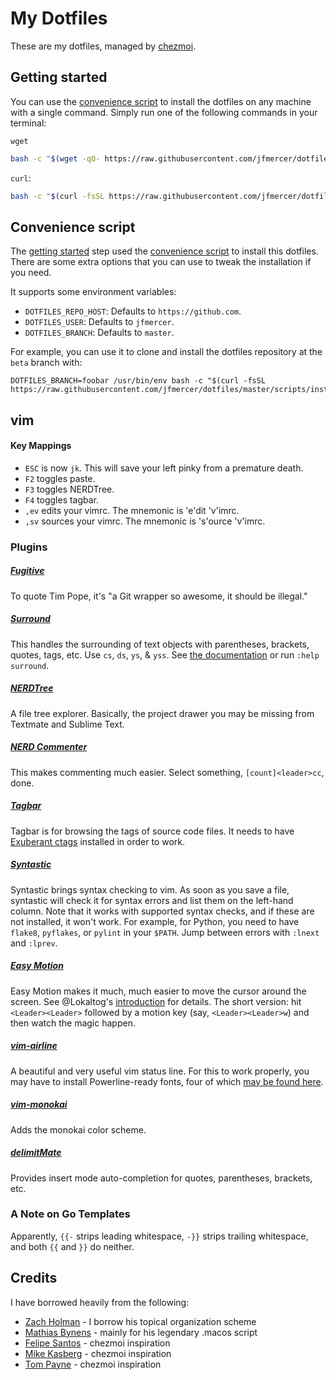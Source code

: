 # My Dotfiles
These are my dotfiles, managed by [chezmoi](https://github.com/twpayne/chezmoi).

## Getting started

You can use the [convenience script](./scripts/install_dotfiles.sh) to install the dotfiles on any machine with a single command. Simply run one of the following commands in your terminal:

`wget`
```bash
bash -c "$(wget -qO- https://raw.githubusercontent.com/jfmercer/dotfiles/master/scripts/install_dotfiles.sh)"
```

`curl`:
```bash
bash -c "$(curl -fsSL https://raw.githubusercontent.com/jfmercer/dotfiles/master/scripts/install_dotfiles.sh)"
```
## Convenience script

The [getting started](#getting-started) step used the [convenience script](./scripts/install_dotfiles.sh) to install this dotfiles. There are some extra options that you can use to tweak the installation if you need.

It supports some environment variables:

- `DOTFILES_REPO_HOST`: Defaults to `https://github.com`.
- `DOTFILES_USER`: Defaults to `jfmercer`.
- `DOTFILES_BRANCH`: Defaults to `master`.

For example, you can use it to clone and install the dotfiles repository at the `beta` branch with:

```console
DOTFILES_BRANCH=foobar /usr/bin/env bash -c "$(curl -fsSL https://raw.githubusercontent.com/jfmercer/dotfiles/master/scripts/install_dotfiles.sh)"
```

## vim
#### Key Mappings

* `ESC` is now `jk`. This will save your left pinky from a premature death.
* `F2` toggles paste.
* `F3` toggles NERDTree.
* `F4` toggles tagbar.
* `,ev` edits your vimrc. The mnemonic is 'e'dit 'v'imrc.
* `,sv` sources your vimrc. The mnemonic is 's'ource 'v'imrc.

### Plugins

##### [Fugitive](https://github.com/tpope/vim-fugitive)
To quote Tim Pope, it's "a Git wrapper so awesome, it should be illegal."
##### [Surround](https://github.com/tpope/vim-surround)
This handles the surrounding of text objects with parentheses, brackets, quotes, tags, etc.
Use `cs`, `ds`, `ys`, & `yss`. See [the documentation](https://github.com/tpope/vim-surround#surroundvim) or run `:help surround`.
##### [NERDTree](https://github.com/scrooloose/nerdtree)
A file tree explorer. Basically, the project drawer you may be missing from Textmate and Sublime Text.
##### [NERD Commenter](https://github.com/scrooloose/nerdcommenter)
This makes commenting much easier. Select something, `[count]<leader>cc`, done.
##### [Tagbar](https://github.com/majutsushi/tagbar)
Tagbar is for browsing the tags of source code files. It needs to have [Exuberant ctags](http://ctags.sourceforge.net/) installed in order to work.
##### [Syntastic](https://github.com/scrooloose/syntastic)
Syntastic brings syntax checking to vim. As soon as you save a file, syntastic will check it for syntax errors and list them on the left-hand column. Note that it works with supported syntax checks, and if these are not installed, it won't work. For example, for Python, you need to have `flake8`, `pyflakes`, or `pylint` in your `$PATH`. Jump between errors with `:lnext` and `:lprev`.
##### [Easy Motion](https://github.com/Lokaltog/vim-easymotion)
Easy Motion makes it much, much easier to move the cursor around the screen. See @Lokaltog's [introduction](https://github.com/Lokaltog/vim-easymotion#introduction) for details. The short version: hit `<Leader><Leader>` followed by a motion key (say, `<Leader><Leader>w`) and then watch the magic happen.
##### [vim-airline](https://github.com/bling/vim-airline)
A beautiful and very useful vim status line. For this to work properly, you may have to install Powerline-ready fonts, four of which [may be found here](https://github.com/jfmercer/mad/tree/master/fonts).
##### [vim-monokai](https://github.com/sickill/vim-monokai)
Adds the monokai color scheme.
##### [delimitMate](https://github.com/Raimondi/delimitMate)
Provides insert mode auto-completion for quotes, parentheses, brackets, etc.

### A Note on Go Templates

Apparently, `{{-` strips leading whitespace, `-}}` strips trailing whitespace, and both `{{` and `}}` do neither.

## Credits

I have borrowed heavily from the following:
* [Zach Holman](https://github.com/holman/dotfiles) - I borrow his topical organization scheme
* [Mathias Bynens](https://github.com/mathiasbynens/dotfiles) - mainly for his legendary .macos script
* [Felipe Santos](https://github.com/felipecrs/dotfiles) - chezmoi inspiration
* [Mike Kasberg](https://github.com/mkasberg/dotfiles) - chezmoi inspiration
* [Tom Payne](https://github.com/twpayne/dotfiles) - chezmoi inspiration
